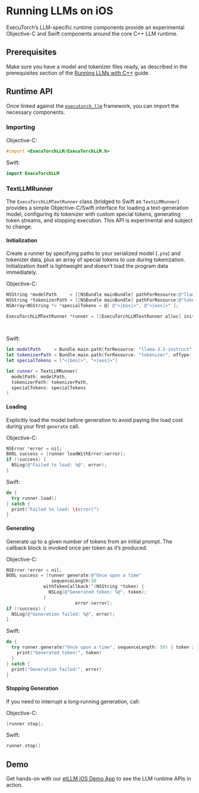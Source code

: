# Running LLMs on iOS

ExecuTorch’s LLM-specific runtime components provide an experimental Objective-C and Swift components around the core C++ LLM runtime.

## Prerequisites

Make sure you have a model and tokenizer files ready, as described in the prerequisites section of the [Running LLMs with C++](run-with-c-plus-plus.md) guide.

## Runtime API

Once linked against the [`executorch_llm`](../using-executorch-ios.md) framework, you can import the necessary components.

### Importing

Objective-C:
```objectivec
#import <ExecuTorchLLM/ExecuTorchLLM.h>
```

Swift:
```swift
import ExecuTorchLLM
```

### TextLLMRunner

The `ExecuTorchLLMTextRunner` class (bridged to Swift as `TextLLMRunner`) provides a simple Objective-C/Swift interface for loading a text-generation model, configuring its tokenizer with custom special tokens, generating token streams, and stopping execution.
This API is experimental and subject to change.

#### Initialization

Create a runner by specifying paths to your serialized model (`.pte`) and tokenizer data, plus an array of special tokens to use during tokenization.
Initialization itself is lightweight and doesn’t load the program data immediately.

Objective-C:
```objectivec
NSString *modelPath     = [[NSBundle mainBundle] pathForResource:@"llama-3.2-instruct" ofType:@"pte"];
NSString *tokenizerPath = [[NSBundle mainBundle] pathForResource:@"tokenizer" ofType:@"model"];
NSArray<NSString *> *specialTokens = @[ @"<|bos|>", @"<|eos|>" ];

ExecuTorchLLMTextRunner *runner = [[ExecuTorchLLMTextRunner alloc] initWithModelPath:modelPath
                                                                       tokenizerPath:tokenizerPath
                                                                       specialTokens:specialTokens];
```

Swift:
```swift
let modelPath     = Bundle.main.path(forResource: "llama-3.2-instruct", ofType: "pte")!
let tokenizerPath = Bundle.main.path(forResource: "tokenizer", ofType: "model")!
let specialTokens = ["<|bos|>", "<|eos|>"]

let runner = TextLLMRunner(
  modelPath: modelPath,
  tokenizerPath: tokenizerPath,
  specialTokens: specialTokens
)
```

#### Loading

Explicitly load the model before generation to avoid paying the load cost during your first `generate` call.

Objective-C:
```objectivec
NSError *error = nil;
BOOL success = [runner loadWithError:&error];
if (!success) {
  NSLog(@"Failed to load: %@", error);
}
```

Swift:
```swift
do {
  try runner.load()
} catch {
  print("Failed to load: \(error)")
}
```

#### Generating

Generate up to a given number of tokens from an initial prompt. The callback block is invoked once per token as it’s produced.

Objective-C:
```objectivec
NSError *error = nil;
BOOL success = [runner generate:@"Once upon a time"
                 sequenceLength:50
              withTokenCallback:^(NSString *token) {
                NSLog(@"Generated token: %@", token);
              }
                          error:&error];
if (!success) {
  NSLog(@"Generation failed: %@", error);
}
```

Swift:
```swift
do {
  try runner.generate("Once upon a time", sequenceLength: 50) { token in
    print("Generated token:", token)
  }
} catch {
  print("Generation failed:", error)
}
```

#### Stopping Generation

If you need to interrupt a long‐running generation, call:

Objective-C:
```objectivec
[runner stop];
```

Swift:
```swift
runner.stop()
```

## Demo

Get hands-on with our [etLLM iOS Demo App](https://github.com/meta-pytorch/executorch-examples/tree/main/llm/apple) to see the LLM runtime APIs in action.
